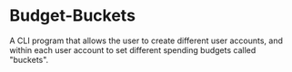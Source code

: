 # Budget-Buckets
A CLI program that allows the user to create different user accounts, and within each user account to set different spending budgets called "buckets". 
